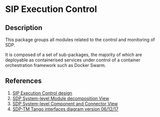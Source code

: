 # SIP Execution Control

## Description

This package groups all modules related to the control and monitoring of SDP.

It is composed of a set of sub-packages, the majority of which are deployable
as containerised services under control of a container orchestration framework
such as Docker Swarm.

## References

1. [SIP Execution Control design](https://confluence.ska-sdp.org/display/WBS/SIP%3A+Execution+Control+-+Detailed+design)
1. [SDP System-level Module decomposition View](http://bit.ly/sdp_system_level_module_view)
1. [SDP System-level Component and Connector View](http://bit.ly/sdp_system_cc_view)
1. [SDP-TM Tango interfaces diagram version 06/12/17](https://drive.google.com/uc?id=1Pp96owTtlzOzmGxRaQTqfL21NMVfWUdf)
